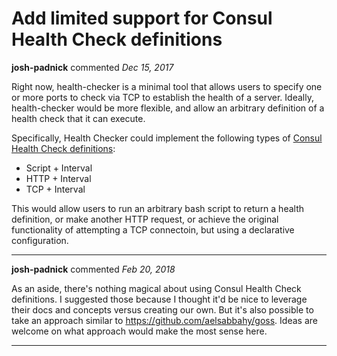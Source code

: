 # Add limited support for Consul Health Check definitions

**josh-padnick** commented *Dec 15, 2017*

Right now, health-checker is a minimal tool that allows users to specify one or more ports to check via TCP to establish the health of a server. Ideally, health-checker would be more flexible, and allow an arbitrary definition of a health check that it can execute. 

Specifically, Health Checker could implement the following types of [Consul Health Check definitions](https://www.consul.io/docs/agent/checks.html):

- Script + Interval
- HTTP + Interval
- TCP + Interval

This would allow users to run an arbitrary bash script to return a health definition, or make another HTTP request, or achieve the original functionality of attempting a TCP connectoin, but using a declarative configuration.
<br />
***


**josh-padnick** commented *Feb 20, 2018*

As an aside, there's nothing magical about using Consul Health Check definitions. I suggested those because I thought it'd be nice to leverage their docs and concepts versus creating our own. But it's also possible to take an approach similar to https://github.com/aelsabbahy/goss. Ideas are welcome on what approach would make the most sense here.
***

